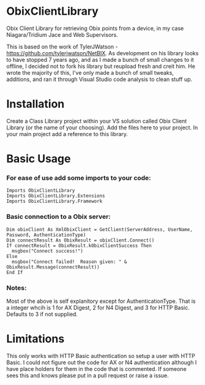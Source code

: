 # ObixClientLibrary
Obix Client Library for retrieving Obix points from a device, in my case Niagara/Tridium Jace and Web Supervisors.

This is based on the work of TylerJWatson - https://github.com/tylerjwatson/NetBIX.  As development on his library looks to have stopped 7 years ago, and as I made a bunch of small changes to it offline, I decided not to fork his library but reupload fresh and creit him.  He wrote the majority of this, I've only made a bunch of small tweaks, additions, and ran it through Visual Studio code analysis to clean stuff up.


# Installation
Create a Class Library project within your VS solution called Obix Client Library (or the name of your choosing).  Add the files here to your project.  In your main project add a reference to this library.  


# Basic Usage
### For ease of use add some imports to your code:
```
Imports ObixClientLibrary
Imports ObixClientLibrary.Extensions
Imports ObixClientLibrary.Framework
```

### Basic connection to a Obix server: 
```
Dim obixClient As XmlObixClient = GetClient(ServerAddress, UserName, Password, AuthenticationType)
Dim connectResult As ObixResult = obixClient.Connect()
If connectResult = ObixResult.kObixClientSuccess Then
  msgbox("Connect success!")
Else
  msgbox("Connect failed!  Reason given: " & ObixResult.Message(connectResult))
End If  
```
### Notes:
Most of the above is self explanitory except for AuthenticationType.  That is a integer whcih is 1 for AX Digest, 2 for N4 Digest, and 3 for HTTP Basic.  Defaults to 3 if not supplied.


# Limitations
This only works with HTTP Basic authentication so setup a user with HTTP Basic.  I could not figure out the code for AX or N4 authentication although I have place holders for them in the code that is commented.  If someone sees this and knows please put in a pull request or raise a issue.  
